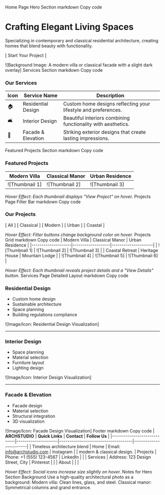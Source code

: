 Home Page
Hero Section
markdown
Copy code
# Crafting Elegant Living Spaces
Specializing in contemporary and classical residential architecture, creating homes that blend beauty with functionality.

[ Start Your Project ]

![Background Image: A modern villa or classical facade with a slight dark overlay]
Services Section
markdown
Copy code
### Our Services

| Icon        | Service Name         | Description                                               |
|-------------|----------------------|-----------------------------------------------------------|
| 🏠          | Residential Design   | Custom home designs reflecting your lifestyle and preferences. |
| 🛋️          | Interior Design      | Beautiful interiors combining functionality with aesthetics. |
| 🏢          | Facade & Elevation   | Striking exterior designs that create lasting impressions. |
Featured Projects Section
markdown
Copy code
### Featured Projects

| Modern Villa      | Classical Manor   | Urban Residence     |
|--------------------|-------------------|---------------------|
| ![Thumbnail 1]    | ![Thumbnail 2]    | ![Thumbnail 3]      |

_Hover Effect: Each thumbnail displays "View Project" on hover._
Projects Page
Filter Bar
markdown
Copy code
### Our Projects

[ All ] [ Classical ] [ Modern ] [ Urban ] [ Coastal ]

_Hover Effect: Filter buttons change background color on hover._
Projects Grid
markdown
Copy code
| Modern Villa      | Classical Manor   | Urban Residence     |
|--------------------|-------------------|---------------------|
| ![Thumbnail 1]    | ![Thumbnail 2]    | ![Thumbnail 3]      |
| Coastal Retreat    | Heritage House    | Mountain Lodge      |
| ![Thumbnail 4]    | ![Thumbnail 5]    | ![Thumbnail 6]      |

_Hover Effect: Each thumbnail reveals project details and a "View Details" button._
Services Page
Detailed Layout
markdown
Copy code
### Residential Design
- Custom home design
- Sustainable architecture
- Space planning
- Building regulations compliance

![Image/Icon: Residential Design Visualization]

---

### Interior Design
- Space planning
- Material selection
- Furniture layout
- Lighting design

![Image/Icon: Interior Design Visualization]

---

### Facade & Elevation
- Facade design
- Material selection
- Structural integration
- 3D visualization

![Image/Icon: Facade Design Visualization]
Footer
markdown
Copy code
| **ARCHSTUDIO**              | **Quick Links**     | **Contact**                        | **Follow Us**          |
|-----------------------------|---------------------|-------------------------------------|------------------------|
| Timeless architecture blend | Home               | Email: info@archstudio.com         | Instagram              |
| modern & classical design.  | Projects           | Phone: +1 (555) 123-4567           | LinkedIn               |
|                             | Services           | Address: 123 Design Street, City   | Pinterest              |
|                             | About              |                                     |                        |

_Hover Effect: Social icons increase size slightly on hover._
Notes for Hero Section Background
Use a high-quality architectural photo as a background:
Modern villa: Clean lines, glass, and steel.
Classical manor: Symmetrical columns and grand entrance.
